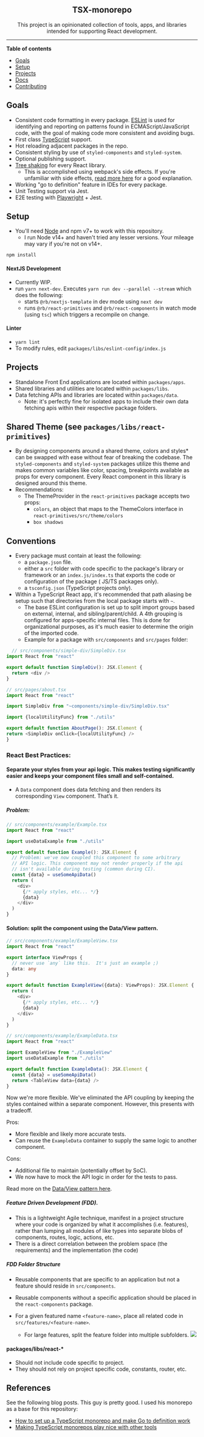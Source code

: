 <!--suppress HtmlDeprecatedAttribute -->
<div align="center">

## TSX-monorepo

This project is an opinionated collection of tools, apps, and libraries intended for supporting React development.

</div>

----

**Table of contents**

- [Goals](#goals)
- [Setup](#setup)
- [Projects](#projects)
- [Docs](#docs)
- [Contributing](#contributing)

## Goals

- Consistent code formatting in every package.  [ESLint](https://eslint.org/docs/user-guide/getting-started) is used for identifying and reporting on patterns found
  in ECMAScript/JavaScript code, with the goal of making code more consistent and avoiding bugs.
- First class [TypeScript](https://www.typescriptlang.org/) support.
- Hot reloading adjacent packages in the repo.
- Consistent styling by use of `styled-components` and `styled-system`.
- Optional publishing support.
- [Tree shaking](https://webpack.js.org/guides/tree-shaking/) for every React library.
  - This is accomplished using webpack's side effects. If you're unfamiliar with side effects, [read more here](https://sgom.es/posts/2020-06-15-everything-you-never-wanted-to-know-about-side-effects/) for a good explanation.
- Working "go to definition" feature in IDEs for every package.
- Unit Testing support via Jest.
- E2E testing with [Playwright](https://playwright.dev) + Jest.

## Setup

- You'll need [Node](https://nodejs.org/en/) and npm v7+ to work with this repository.
    - I run Node v14+ and haven't tried any lesser versions. Your mileage may vary if you're not on v14+.

```
npm install
```

#### NextJS Development

- Currently WIP.
- run `yarn next-dev`. Executes `yarn run dev --parallel --stream` which does the following:
    - starts `@rb/nextjs-template` in dev mode using `next dev`
    - runs `@rb/react-primitives` and `@rb/react-components` in watch mode (using `tsc`) which triggers a recompile on change.

#### Linter

- `yarn lint`
- To modify rules, edit `packages/libs/eslint-config/index.js`

## Projects

- Standalone Front End applications are located within `packages/apps`.
- Shared libraries and utilities are located within `packages/libs`.
- Data fetching APIs and libraries are located within `packages/data`.
    - Note: it's perfectly fine for isolated apps to include their own data fetching apis within their respective package folders.

## Shared Theme (see `packages/libs/react-primitives`)

- By designing components around a shared theme, colors and styles* can be swapped with ease without fear of breaking the codebase. The `styled-components` and `styled-system` packages utilize this theme and makes common variables like color, spacing, breakpoints available as props for every component. Every React component in this library is designed around this theme.
- Recommendations:
  - The ThemeProvider in the `react-primitives` package accepts two props:
    - `colors`, an object that maps to the ThemeColors interface in `react-primitives/src/theme/colors`
    - `box shadows`

## Conventions

- Every package must contain at least the following:
    - a `package.json` file.
    - either a `src` folder with code specific to the package's library or framework or an `index.js/index.ts` that exports the code or configuration of the package (
      JS/TS packages only).
    - a `tsconfig.json` (TypeScript projects only).
- Within a TypeScript React app, it's recommended that path aliasing be setup such that directories from the local package starts with `~`.
    - The base ESLint configuration is set up to split import groups based on external, internal, and sibling/parent/child. A 4th grouping is configured for
      apps-specific internal files. This is done for organizational purposes, as it's much easier to determine the origin of the imported code.
    - Example for a package with `src/components` and `src/pages` folder:

```typescript jsx
  // src/components/simple-div/SimpleDiv.tsx
import React from "react"

export default function SimpleDiv(): JSX.Element {
  return <div />
}
  ```

  ```typescript jsx
  // src/pages/about.tsx
import React from "react"

import SimpleDiv from "~components/simple-div/SimpleDiv.tsx"

import {localUtilityFunc} from "./utils"

export default function AboutPage(): JSX.Element {
  return <SimpleDiv onClick={localUtilityFunc} />
}
  ```

### React Best Practices:

#### Separate your styles from your api logic. This makes testing significantly easier and keeps your component files small and self-contained.

- A `Data` component does data fetching and then renders its corresponding `View` component. That’s it.

##### Problem:

```typescript jsx
// src/components/example/Example.tsx
import React from "react"

import useDataExample from "./utils"

export default function Example(): JSX.Element {
  // Problem: we've now coupled this component to some arbitrary 
  // API logic. This component may not render properly if the api 
  // isn't available during testing (common during CI).
  const {data} = useSomeApiData()
  return (
    <div>
      {/* apply styles, etc... */}
      {data}
    </div>
  )
}
```

#### Solution: split the component using the Data/View pattern.

```typescript jsx
// src/components/example/ExampleView.tsx
import React from "react"

export interface ViewProps {
  // never use `any` like this.  It's just an example ;)
  data: any
}

export default function ExampleView({data}: ViewProps): JSX.Element {
  return (
    <div>
      {/* apply styles, etc... */}
      {data}
    </div>
  )
}
```

```typescript jsx
// src/components/example/ExampleData.tsx
import React from "react"

import ExampleView from "./ExampleView"
import useDataExample from "./utils"

export default function ExampleData(): JSX.Element {
  const {data} = useSomeApiData()
  return <TableView data={data} />
}
```

Now we're more flexible.  We've eliminated the API coupling by keeping the styles contained within a separate component.  However, this presents with a tradeoff.

Pros:
- More flexible and likely more accurate tests.
- Can reuse the `ExampleData` container to supply the same logic to another component.

Cons: 
- Additional file to maintain (potentially offset by SoC).
- We now have to mock the API logic in order for the tests to pass.

Read more on the [Data/View pattern here](https://www.freecodecamp.org/news/react-superpowers-container-pattern-20d664bdae65/).

##### Feature Driven Development (FDD).

- This is a lightweight Agile technique, manifest in a project structure where your code is organized by what it accomplishes (i.e. features), rather than lumping all
  modules of like types into separate blobs of components, routes, logic, actions, etc.
- There is a direct correlation between the problem space (the requirements) and the implementation (the code)

##### FDD Folder Structure

- Reusable components that are specific to an application but not a feature should reside in `src/components`.
- Reusable components without a specific application should be placed in the `react-components` package.

- For a given featured name `<feature-name>`, place all related code in `src/features/<feature-name>`.
    - For large features, split the feature folder into multiple subfolders.
      ![](.README_images/7a5ad2f7.png)

#### packages/libs/react-*

- Should not include code specific to project.
- They should not rely on project specific code, constants, router, etc.

## References

See the following blog posts. This guy is pretty good. I used his monorepo as a base for this repository:

- [How to set up a TypeScript monorepo and make Go to definition work](https://medium.com/@NiGhTTraX/how-to-set-up-a-typescript-monorepo-with-lerna-c6acda7d4559)
- [Making TypeScript monorepos play nice with other tools](https://medium.com/@NiGhTTraX/making-typescript-monorepos-play-nice-with-other-tools-a8d197fdc680)

